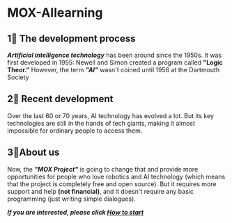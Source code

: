 # MOX-AIlearning
## 1⃣️ The development process
***Artificial intelligence technology*** has been around since the 1950s. It was first developed in 1955: Newell and Simon created a program called **"Logic Theor."** However, the term ***"AI"*** wasn't coined until 1956 at the Dartmouth Society
## 2⃣️ Recent development
Over the last 60 or 70 years, AI technology has evolved a lot. But its key technologies are still in the hands of tech giants, making it almost impossible for ordinary people to access them.
## 3⃣️About us
Now, the ***"MOX Project"*** is going to change that and provide more opportunities for people who love robotics and AI technology (which means that the project is completely free and open source). But it requires more support and help **(not financial)**, and it doesn't require any basic programming (just writing simple dialogues).

***If you are interested, please click [How to start](https://github.com/zxm852/MOX-AIlearning/blob/Overview/How%20to%20do)***
